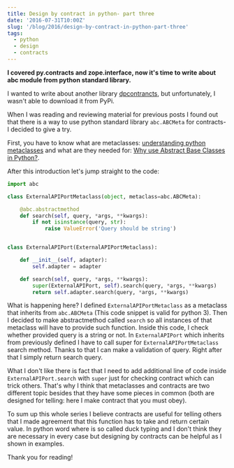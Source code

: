 ```yaml
---
title: Design by contract in python- part three
date: '2016-07-31T10:00Z'
slug: '/blog/2016/design-by-contract-in-python-part-three'
tags:
  - python
  - design
  - contracts
---
```


**I covered py.contracts and zope.interface, now it's time to write
about abc module from python standard library.**

I wanted to write about another library
[dpcontrancts](https://pypi.python.org/pypi/dpcontracts/0.1.0), but
unfortunately, I wasn't able to download it from PyPi.

When I was reading and reviewing material for previous posts I found out
that there is a way to use python standard library `abc.ABCMeta` for
contracts- I decided to give a try.

First, you have to know what are metaclasses: [understanding python
metaclasses](https://blog.ionelmc.ro/2015/02/09/understanding-python-metaclasses/)
and what are they needed for: [Why use Abstract Base Classes in
Python?](http://stackoverflow.com/questions/3570796/why-use-abstract-base-classes-in-python).

After this introduction let's jump straight to the code:

```python
import abc

class ExternalAPIPortMetaclass(object, metaclass=abc.ABCMeta):

    @abc.abstractmethod
    def search(self, query, *args, **kwargs):
        if not isinstance(query, str):
            raise ValueError('Query should be string')


class ExternalAPIPort(ExternalAPIPortMetaclass):

    def __init__(self, adapter):
        self.adapter = adapter

    def search(self, query, *args, **kwargs):
        super(ExternalAPIPort, self).search(query, *args, **kwargs)
        return self.adapter.search(query, *args, **kwargs)
```

What is happening here? I defined `ExternalAPIPortMetaclass` as a
metaclass that inherits from `abc.ABCMeta` (This code snippet is valid
for python 3). Then I decided to make abstractmethod called `search` so
all instances of that metaclass will have to provide such function.
Inside this code, I check whether provided query is a string or not. In
`ExternalAPIPort` which inherits from previously defined I have to call
super for `ExternalAPIPortMetaclass` search method. Thanks to that I can
make a validation of query. Right after that I simply return search
query.

What I don't like there is fact that I need to add additional line of
code inside `ExternalAPIPort.search` with `super` just for checking
contract which can trick others. That's why I think that metaclasses and
contracts are two different topic besides that they have some pieces in
common (both are designed for telling: here I make contract that you
must obey).

To sum up this whole series I believe contracts are useful for telling
others that I made agreement that this function has to take and return
certain value. In python word where is so called duck typing and I don't
think they are necessary in every case but designing by contracts can be
helpful as I shown in examples.

Thank you for reading!
